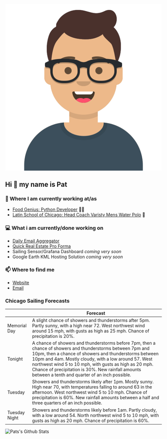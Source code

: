 [![Social banner for p-j-falconer](https://raw.githubusercontent.com/P-J-FALCONER/P-J-FALCONER/master/assets/avataaars.svg)](https://patfalconer.com/)
## Hi :wave: my name is Pat

### 💼 Where I am currently working at/as
- [Food Genius: Python Developer](https://getfoodgenius.com/) 🍔🐍
- [Latin School of Chicago: Head Coach Varisty Mens Water Polo](https://www.latinschool.org/) 🤽


### 💻 What i am currently/done working on
 - [Daily Email Aggregator](https://github.com/P-J-FALCONER/dott_daily_mail)
 - [Quick Real Estate Pro Forma](https://github.com/P-J-FALCONER/henry)
 - Sailing Sensor/Grafana Dashboard *coming very soon*
 - Google Earth KML Hosting Solution *coming very soon*

### 📫 Where to find me
 - [Website](https://patfalconer.com/)
 - [Email](mailto:patrick.j.falconer@gmail.com)


### Chicago Sailing Forecasts
|   | Forecast  |
|---|---|
| Memorial Day | A slight chance of showers and thunderstorms after 5pm. Partly sunny, with a high near 72. West northwest wind around 15 mph, with gusts as high as 25 mph. Chance of precipitation is 20%. |
| Tonight | A chance of showers and thunderstorms before 7pm, then a chance of showers and thunderstorms between 7pm and 10pm, then a chance of showers and thunderstorms between 10pm and 4am. Mostly cloudy, with a low around 57. West northwest wind 5 to 10 mph, with gusts as high as 20 mph. Chance of precipitation is 30%. New rainfall amounts between a tenth and quarter of an inch possible. |
| Tuesday | Showers and thunderstorms likely after 1pm. Mostly sunny. High near 70, with temperatures falling to around 63 in the afternoon. West northwest wind 5 to 10 mph. Chance of precipitation is 60%. New rainfall amounts between a half and three quarters of an inch possible. |
| Tuesday Night | Showers and thunderstorms likely before 1am. Partly cloudy, with a low around 54. North northwest wind 5 to 10 mph, with gusts as high as 20 mph. Chance of precipitation is 60%. |

![Pats's Github Stats](https://github-readme-stats.vercel.app/api?username=p-j-falconer&show_icons=true&theme=radical)
